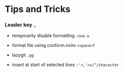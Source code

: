 # Tips and Tricks

### Leader key `,`

- temporarily disable formatting
  `:noa w`

- format file using conform.nvim
  `<space>f`

- lazygit
  `,gg`

- insert at start of selected lines
  `:'<,'>s/^/character`
